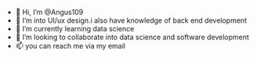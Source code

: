 - 👋 Hi, I’m @Angus109
- 👀 I’m into UI/ux design.i also have knowledge of back end development 
- 🌱 I’m currently learning data science 
- 💞️ I’m looking to collaborate into data science and software development 
- 📫 you can reach me via my email 

<!---
Angus109/Angus109 is a ✨ special ✨ repository because its `README.md` (this file) appears on your GitHub profile.
You can click the Preview link to take a look at your changes.
--->
